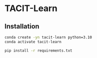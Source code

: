 # TACIT-Learn

## Installation

```bash
conda create -yn tacit-learn python=3.10
conda activate tacit-learn
```

```bash
pip install -r requirements.txt
```

